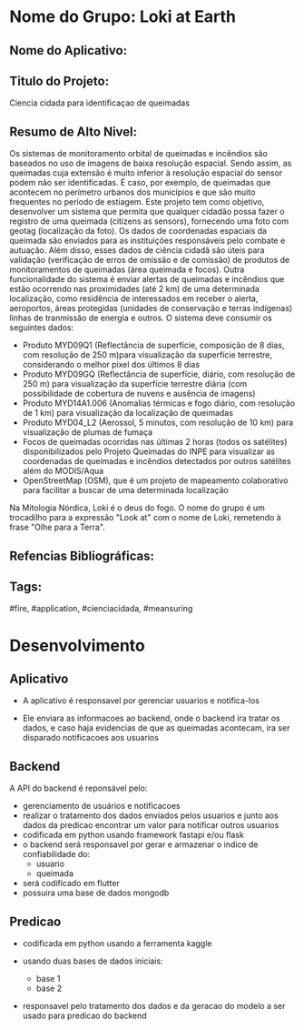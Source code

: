 # Nome do Grupo: Loki at Earth

## Nome do Aplicativo: 

## Titulo do Projeto: 

Ciencia cidada para identificaçao de queimadas

## Resumo de Alto Nivel:

Os sistemas de monitoramento orbital de queimadas e incêndios são baseados no uso de imagens de baixa resolução espacial. Sendo assim, as queimadas cuja extensão é muito inferior à resolução espacial do sensor podem não ser identificadas. É  caso, por exemplo, de queimadas que acontecem no perímetro urbanos dos municípios e que são muito frequentes no período de estiagem.
Este projeto tem como objetivo, desenvolver um sistema que permita que qualquer cidadão possa fazer o registro de uma queimada (citizens as sensors), fornecendo uma foto com geotag (localização da foto).
Os dados de coordenadas espaciais da queimada são enviados para as instituições responsáveis pelo combate e autuação. Além disso, esses dados de ciência cidadã são úteis para validação (verificação de erros de omissão e de comissão) de produtos de monitoramentos de queimadas (área queimada e focos).
Outra funcionalidade do sistema é enviar alertas de queimadas e incêndios que estão ocorrendo nas proximidades (até 2 km) de uma determinada localização, como residência de interessados em receber o alerta, aeroportos, áreas protegidas (unidades de conservação e terras indígenas) linhas de tranmissão de energia e outros.
O sistema deve consumir os seguintes dados:
- Produto MYD09Q1 (Reflectância de superfície, composição de 8 dias, com resolução de 250 m)para visualização da superfície terrestre, considerando o melhor pixel dos últimos 8 dias
- Produto MYD09GQ (Reflectância de superfície, diário, com resolução de 250 m) para visualização da superfície terrestre diária (com possibilidade de cobertura de nuvens e ausência de imagens)
- Produto MYD14A1.006 (Anomalias térmicas e fogo diário, com resolução de 1 km) para visualização da localização de queimadas
- Produto MYD04_L2 (Aerossol, 5 minutos, com resolução de 10 km) para visualização de plumas de fumaça
- Focos de queimadas ocorridas nas últimas 2 horas (todos os satélites) disponibilizados pelo Projeto Queimadas do INPE para visualizar as coordenadas de queimadas e incêndios detectados por outros satélites além do MODIS/Aqua
- OpenStreetMap (OSM), que é um projeto de mapeamento colaborativo para facilitar a buscar de uma determinada localização

Na Mitologia Nórdica, Loki é o deus do fogo. O nome do grupo é um trocadilho para a expressão "Look at" com o nome de Loki, remetendo à frase "Olhe para a Terra".

## Refencias Bibliográficas:

## Tags:

#fire, #application, #cienciacidada, #meansuring

# Desenvolvimento

## Aplicativo

- A aplicativo é responsavel por gerenciar usuarios e notifica-los

- Ele  enviara as informacoes ao backend, onde o backend ira tratar os dados, e caso haja evidencias de que as queimadas acontecam, ira ser disparado notificacoes aos usuarios

## Backend

A API do backend é reponsável pelo:

- gerenciamento de usuários e notificacoes
- realizar o tratamento dos dados enviados pelos usuarios e junto aos dados da predicao encontrar um valor para notificar outros usuarios
- codificada em python usando framework fastapi e/ou flask
- o backend será responsavel por gerar e armazenar o indice de confiabilidade do:
  - usuario
  - queimada
- será codificado em flutter
- possuira uma base de dados mongodb

## Predicao

- codificada em python usando a ferramenta kaggle
- usando duas bases de dados iniciais:
  - base 1
  - base 2

- responsavel pelo tratamento dos dados e da geracao do modelo a ser usado para predicao do backend
